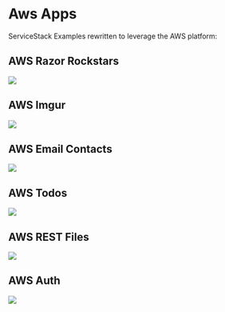 # Aws Apps

ServiceStack Examples rewritten to leverage the AWS platform:

## AWS Razor Rockstars

![](https://raw.githubusercontent.com/ServiceStack/Assets/master/img/aws/pocodynamo/examples-razor-rockstars.png)

## AWS Imgur

![](https://raw.githubusercontent.com/ServiceStack/Assets/master/img/aws/pocodynamo/examples-imgur.png)

## AWS Email Contacts

![](https://raw.githubusercontent.com/ServiceStack/Assets/master/img/aws/pocodynamo/examples-email-contacts.png)

## AWS Todos

![](https://raw.githubusercontent.com/ServiceStack/Assets/master/img/aws/pocodynamo/examples-todos.png)

## AWS REST Files

![](https://raw.githubusercontent.com/ServiceStack/Assets/master/img/aws/pocodynamo/examples-rest-files.png)

## AWS Auth

![](https://raw.githubusercontent.com/ServiceStack/Assets/master/img/aws/pocodynamo/examples-awsauth.png)

